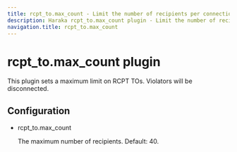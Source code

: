 ```yaml
---
title: rcpt_to.max_count - Limit the number of recipients per connection
description: Haraka rcpt_to.max_count plugin - Limit the number of recipients per connection
navigation.title: rcpt_to.max_count
---
```


# rcpt_to.max_count plugin

This plugin sets a maximum limit on RCPT TOs. Violators will be disconnected.

Configuration
-------------

* rcpt\_to.max\_count

  The maximum number of recipients. Default: 40.

